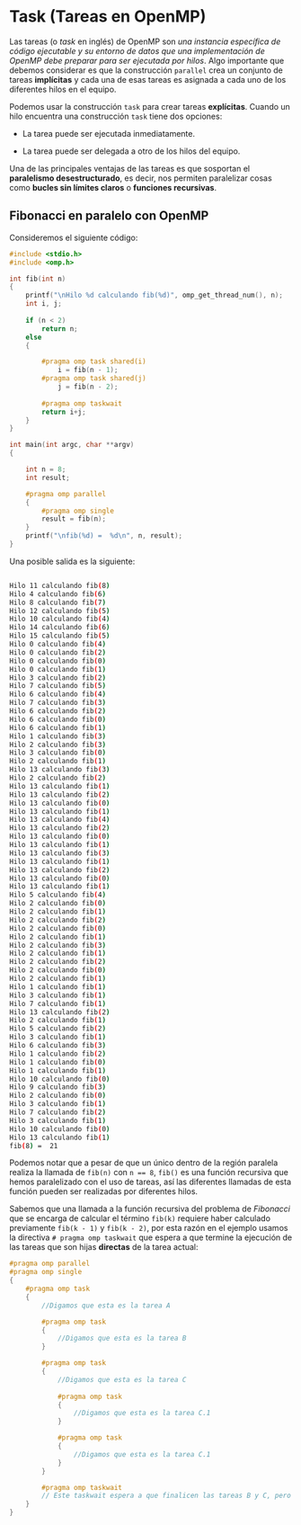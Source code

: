 # Task (Tareas en OpenMP)

Las tareas (o *task* en inglés) de OpenMP son *una instancia específica de código ejecutable y su entorno de datos que una implementación de OpenMP debe preparar para ser ejecutada por hilos*. Algo importante que debemos considerar es que la construcción `parallel` crea un conjunto de tareas **implícitas** y cada una de esas tareas es asignada a cada uno de los diferentes hilos en el equipo.

Podemos usar la construcción `task` para crear tareas **explícitas**. Cuando un hilo encuentra una construcción `task` tiene dos opciones:

- La tarea puede ser ejecutada inmediatamente.

- La tarea puede ser delegada a otro de los hilos del equipo.

Una de las principales ventajas de las tareas es que sosportan el **paralelismo desestructurado**, es decir, nos permiten paralelizar cosas como **bucles sin límites claros** o **funciones recursivas**.

## Fibonacci en paralelo con OpenMP

Consideremos el siguiente código:

```c
#include <stdio.h>
#include <omp.h>

int fib(int n) 
{
    printf("\nHilo %d calculando fib(%d)", omp_get_thread_num(), n);
    int i, j;
    
    if (n < 2)
        return n;
    else 
    {

        #pragma omp task shared(i)
            i = fib(n - 1);
        #pragma omp task shared(j)
            j = fib(n - 2);
        
        #pragma omp taskwait
        return i+j;
    }
}

int main(int argc, char **argv)
{

    int n = 8;
    int result;

    #pragma omp parallel
    {
        #pragma omp single
        result = fib(n);
    }
    printf("\nfib(%d) =  %d\n", n, result);
}
```

Una posible salida es la siguiente:

```sh

Hilo 11 calculando fib(8)
Hilo 4 calculando fib(6)
Hilo 8 calculando fib(7)
Hilo 12 calculando fib(5)
Hilo 10 calculando fib(4)
Hilo 14 calculando fib(6)
Hilo 15 calculando fib(5)
Hilo 0 calculando fib(4)
Hilo 0 calculando fib(2)
Hilo 0 calculando fib(0)
Hilo 0 calculando fib(1)
Hilo 3 calculando fib(2)
Hilo 7 calculando fib(5)
Hilo 6 calculando fib(4)
Hilo 7 calculando fib(3)
Hilo 6 calculando fib(2)
Hilo 6 calculando fib(0)
Hilo 6 calculando fib(1)
Hilo 1 calculando fib(3)
Hilo 2 calculando fib(3)
Hilo 3 calculando fib(0)
Hilo 2 calculando fib(1)
Hilo 13 calculando fib(3)
Hilo 2 calculando fib(2)
Hilo 13 calculando fib(1)
Hilo 13 calculando fib(2)
Hilo 13 calculando fib(0)
Hilo 13 calculando fib(1)
Hilo 13 calculando fib(4)
Hilo 13 calculando fib(2)
Hilo 13 calculando fib(0)
Hilo 13 calculando fib(1)
Hilo 13 calculando fib(3)
Hilo 13 calculando fib(1)
Hilo 13 calculando fib(2)
Hilo 13 calculando fib(0)
Hilo 13 calculando fib(1)
Hilo 5 calculando fib(4)
Hilo 2 calculando fib(0)
Hilo 2 calculando fib(1)
Hilo 2 calculando fib(2)
Hilo 2 calculando fib(0)
Hilo 2 calculando fib(1)
Hilo 2 calculando fib(3)
Hilo 2 calculando fib(1)
Hilo 2 calculando fib(2)
Hilo 2 calculando fib(0)
Hilo 2 calculando fib(1)
Hilo 1 calculando fib(1)
Hilo 3 calculando fib(1)
Hilo 7 calculando fib(1)
Hilo 13 calculando fib(2)
Hilo 2 calculando fib(1)
Hilo 5 calculando fib(2)
Hilo 3 calculando fib(1)
Hilo 6 calculando fib(3)
Hilo 1 calculando fib(2)
Hilo 1 calculando fib(0)
Hilo 1 calculando fib(1)
Hilo 10 calculando fib(0)
Hilo 9 calculando fib(3)
Hilo 2 calculando fib(0)
Hilo 3 calculando fib(1)
Hilo 7 calculando fib(2)
Hilo 3 calculando fib(1)
Hilo 10 calculando fib(0)
Hilo 13 calculando fib(1)
fib(8) =  21
```

Podemos notar que a pesar de que un único dentro de la región paralela realiza la llamada de `fib(n)` con `n == 8`, `fib()` es una función recursiva que hemos paralelizado con el uso de tareas, así las diferentes llamadas de esta función pueden ser realizadas por diferentes hilos.

Sabemos que una llamada a la función recursiva del problema de *Fibonacci* que se encarga de calcular el término `fib(k)` requiere haber calculado previamente `fib(k - 1)` y `fib(k - 2)`, por esta razón en el ejemplo usamos la directiva `# pragma omp taskwait` que espera a que termine la ejecución de las tareas que son hijas **directas** de la tarea actual:

```c
#pragma omp parallel
#pragma omp single
{
    #pragma omp task
    {
        //Digamos que esta es la tarea A

        #pragma omp task
        {
            //Digamos que esta es la tarea B
        }

        #pragma omp task
        {
            //Digamos que esta es la tarea C
            
            #pragma omp task
            {
                //Digamos que esta es la tarea C.1
            }

            #pragma omp task
            {
                //Digamos que esta es la tarea C.1
            }
        }

        #pragma omp taskwait
        // Este taskwait espera a que finalicen las tareas B y C, pero NO espera a C.1 ni C.2
    }
}
```